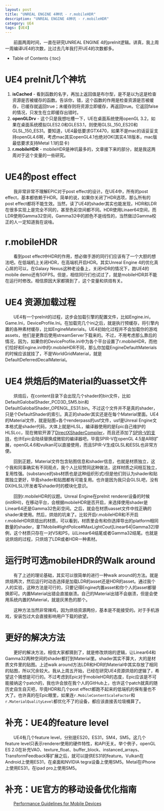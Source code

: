 ```yaml
---
layout: post
title: "UNREAL ENGINE 4神坑 - r.mobileHDR"
description: "UNREAL ENGINE 4神坑 - r.mobileHDR"
category: UE4
tags: [UE4]
---
```


&nbsp; &nbsp; &nbsp; &nbsp;前面两周时间，一直在研究UNREAL ENGINE 4的preInit逻辑。讲真，我上周一周编译UE4的次数，比过去几年我打开UE4的次数都多。

<!-- more -->

* Table of Contents
{:toc}

# UE4 preInit几个神坑

1. **isCached** - 看到函数的名字，再加上返回值是布尔型，是不是以为这是检查资源是否被缓存的函数。告诉你，错，这个函数的作用是检查资源是否被缓存，已缓存就返回true；未缓存则将资源立即缓存，再返回true。它返回false的情况，只发生在立即缓存出错时。
2. **openGLDrv** - 这个只是我想吐槽一下，UE在桌面系统使用openGL 3.2，如果在桌面系统模拟GLES2.0和GLES3.1，则使用GLSL\_150\_ES20和GLSL\_150\_ES31。要知道，UE4最低要求GTX470，如果不是mac的话妥妥支持openGL4.6啊，考虑mac其实openGL4.1也绝对OK(其实4.18版本，mac版最低要求支持Metal 1.1的显卡)
2. **r.mobileHDR** - mobileHDR是神坑最多的，文章接下来的部分，就是我这两周对于这个变量的一些研究。

# UE4的post effect

&nbsp; &nbsp; &nbsp; &nbsp;我非常非常不理解EPIC对于post effect的设计。在UE4中，所有的post effect，基本都依赖于HDR。简单的说，如果你关闭了HDR选项，那么所有的post effect都将不能生效。当然，读了UE4的shader其实也能发现，HDR和LDR在很多实现上是完全不同的，甚至色彩空间都不同。HDR使用Linaer64空间，而LDR使用Gamma32空间，Gamma32中的颜色不是线性的，当然做过Gamma校正的人一定知道我在说啥。

# r.mobileHDR

&nbsp; &nbsp; &nbsp; &nbsp;看到post effect中HDR的作用，想必做手游的同行们应该有了一个大胆的想法吧。在低端机上关闭HDR，在高端机开启HDR。其实Unreal Engine 4的优化真心屌的可以，在Galaxy Nexus这种老设备上，关闭HDR的情况下，跑UE4的mobile demo还有50FPS。但是，相信同行们也试过了，就是mobileHDR并不能在运行时修改。相信原因大家都猜到了，这个变量和烘焙有关。

# UE4 资源加载过程

&nbsp; &nbsp; &nbsp; &nbsp;UE4有一个preInit的过程，这步会加载引擎的配置文件，比如Engine.ini，Game.Ini，DeviceProfile.Ini。在加载完几个ini之后，就是执行预缓存，将引擎内置的各种素材缓存，比如EngineMaterials。UE4初始化过程并不会加载你的游戏assets，他们是更靠后使用streamServer下载来的。不过，不用考虑那么靠后的情况，因为，如果你的DeviceProfile.ini中为各个平台设置了r.mobileHDR，而他们恰好和Engine.ini中的r.mobileHDR不同，那么你加载EngineDefaultMaterials的时候应该就挂了，不是WorldGridMaterial，就是DefaultDeferredDecalMaterial。

# UE4 烘焙后的Material的uasset文件

&nbsp; &nbsp; &nbsp; &nbsp;烘焙后，在content目录下会出现几个shader的bin文件，比如DefaultGalobalShader\_PCD3D\_SM5.bin和DefaultGalobalShader\_OPENGL\_ES31.bin。不过这个文件并不是真的shader，只是个DefaultShader的索引。真正的shader其实还是在每个Material里面。UE4的Material文件，就是贴图+各个renderpass的usf文件，usf是Unreal Engine文本格式是shader代码，大体上就是HLSL，编译器使用的是Epic自己维护的HLSLcc，现在微软开源了[DirectXShaderCompiler](https://github.com/Microsoft/DirectXShaderCompiler)，而且还添加了[SPIR-V的支持](https://github.com/Microsoft/DirectXShaderCompiler/wiki/SPIR%E2%80%90V-CodeGen)，也许Epic会陆续替换成微软的编译器吧，毕竟SPIR-V在openGL 4.5是ARB扩展，openGL4.6和vulkan可以直接使用，而且SPIR-V生成GLSL和ESSL也非常方便。
 
&nbsp; &nbsp; &nbsp; &nbsp;回到正题，Material文件包含贴图信息和shader信息，也就是材质独立，这个我和同事确实有不同观点，我个人比较赞同这种做法，这样材质之间相互独立，复用性强。(substance的sbs材质也是这种组织形式)但是他们则认为shader和贴图独立更好，毕竟shader和贴图都有可能复用。也许是因为我只会GLSL吧，没有DX(HLSL)开发者写shader时的模块化意识。

&nbsp; &nbsp; &nbsp; &nbsp;回到r.mobileHDR的议题。Unreal Engine在preInit renderer设备的时候(initRHI)，在移动平台，会根据mobileHDR是否开启，来选择使用shader是Linear64还是Gamma32色彩空间。之后，就会在材质uasset文件中找正确的shader来使用。然后，烘焙的坑来了。比较开启r.mobileHDR和不开启r.mobileHDR烘焙出的材质，可以看到，材质里会有和你选择导出的platform相同数量的shader，拿TMobile#lightPolice#MaxLightCout[Linear64\|Gamma32]举例，这个材质只存在一对VS和PS，以Linear64结尾或者Gamma32结尾。也就是说烘焙的过程，只烘焙了LDR或者HDR一种素材。

# 运行时可选mobileHDR的Walk around

&nbsp; &nbsp; &nbsp; &nbsp;有了上述的理论基础，其实可以很简单的进行一种walk around的方法。就是烘焙两次，然后运行时动态选择是加载LDR的asset还是HDR的asset。通过我个人的实验，这种方法是可行的，只要记得Engine内置asset和你个人的asset都替换即可。内置Material出错会直接崩溃。自己的Material出错不会崩溃，但是会使用系统内置的Material，就是灰黑色的那个。

&nbsp; &nbsp; &nbsp; &nbsp;这种方法当然非常辣鸡，因为烘焙资源两份，基本是不能接受的。对于手机游戏，安装包过大会直接影响用户下载的欲望。

# 更好的解决方法

&nbsp; &nbsp; &nbsp; &nbsp;更好的解决方法，相信大家都猜到了，就是修改烘焙的逻辑，让Linear64和Gamma32两种空间的shader都打到Material里。shader其实不算大，大的是材质文件里的贴图。上述walk around方法LDR和HDR的Material中其实存放了相同的贴图，所以冗余较大。我从上周五开始，已经在研究UE4资源烘焙的逻辑了，希望这个猜想是可行的。不过考虑到Epic对于mobileHDR的态度，Epic应该是不可能接纳这个patch的，我也许会放在我个人的GitHub上，也许这个patch就真的随历史自生自灭吧，毕竟HDR和几个post effect都跑不起来的低端机的保有量也不大了。也许真的在Epic眼里，如果连`r.MobileContentScaleFactor`和`r.MaterialQualityLevel`都优化不了的设备，都应该直接丢垃圾桶算了。

# 补充：UE4的feature level

&nbsp; &nbsp; &nbsp; &nbsp;UE4有几个feature level，分别是ES20，ES31，SM4，SM5。这几个feature level只表示renderer使用的硬件特性，和API无关。举个例子，openGL ES 2.0在补充VAO、texture_float、buffer_block、instanced_arrays、TransformFeedback等扩展之后，就可以提供ES31的feature。Vulkan在Android上使用ES31，在桌面和NVIDIA tegra设备上使用SM5。Metal在iPhone上使用ES31，在ipad pro上使用SM5。

# 补充：UE官方的移动设备优化指南

&nbsp; &nbsp; &nbsp; &nbsp;[Performance Guidelines for Mobile Devices](https://docs.unrealengine.com/latest/INT/Platforms/Mobile/Performance/)